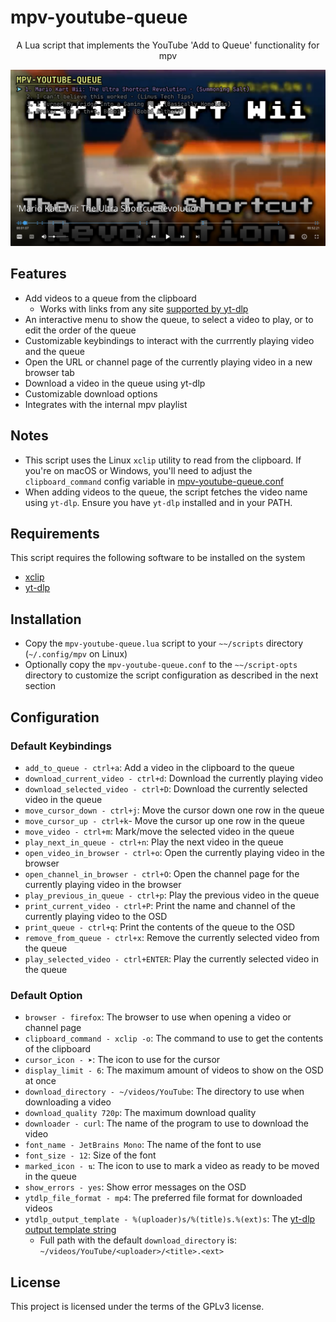 # mpv-youtube-queue

<div align="center">

A Lua script that implements the YouTube 'Add to Queue' functionality for mpv

</div>

![mpv-youtube-queue image](.assets/mpv-youtube-queue.png)

## Features

- Add videos to a queue from the clipboard
  - Works with links from any site
    [supported by yt-dlp](https://github.com/yt-dlp/yt-dlp/blob/master/supportedsites.md "yd-dlp supported sites page")
- An interactive menu to show the queue, to select a video to play, or to edit the order of the queue
- Customizable keybindings to interact with the currrently playing video and the
  queue
- Open the URL or channel page of the currently playing video in a new browser tab
- Download a video in the queue using yt-dlp
- Customizable download options
- Integrates with the internal mpv playlist

## Notes

- This script uses the Linux `xclip` utility to read from the clipboard.
  If you're on macOS or Windows, you'll need to adjust the `clipboard_command`
  config variable in [mpv-youtube-queue.conf](./mpv-youtube-queue.conf)
- When adding videos to the queue, the script fetches the video name using
  `yt-dlp`. Ensure you have `yt-dlp` installed and in your PATH.

## Requirements

This script requires the following software to be installed on the system

- [xclip](https://github.com/astrand/xclip)
- [yt-dlp](https://github.com/yt-dlp/yt-dlp)

## Installation

- Copy the `mpv-youtube-queue.lua` script to your `~~/scripts` directory
  (`~/.config/mpv` on Linux)
- Optionally copy the `mpv-youtube-queue.conf` to the `~~/script-opts` directory
  to customize the script configuration as described in the next section

## Configuration

### Default Keybindings

- `add_to_queue - ctrl+a`: Add a video in the clipboard to the queue
- `download_current_video - ctrl+d`: Download the currently playing video
- `download_selected_video - ctrl+D`: Download the currently selected video
  in the queue
- `move_cursor_down - ctrl+j`: Move the cursor down one row in the queue
- `move_cursor_up - ctrl+k`- Move the cursor up one row in the queue
- `move_video - ctrl+m`: Mark/move the selected video in the queue
- `play_next_in_queue - ctrl+n`: Play the next video in the queue
- `open_video_in_browser - ctrl+o`: Open the currently playing video in the browser
- `open_channel_in_browser - ctrl+O`: Open the channel page for the currently
  playing video in the browser
- `play_previous_in_queue - ctrl+p`: Play the previous video in the queue
- `print_current_video - ctrl+P`: Print the name and channel of the currently
  playing video to the OSD
- `print_queue - ctrl+q`: Print the contents of the queue to the OSD
- `remove_from_queue - ctrl+x`: Remove the currently selected video from the
  queue
- `play_selected_video - ctrl+ENTER`: Play the currently selected video in
  the queue

### Default Option

- `browser - firefox`: The browser to use when opening a video or channel page
- `clipboard_command - xclip -o`: The command to use to get the contents of the clipboard
- `cursor_icon - ➤`: The icon to use for the cursor
- `display_limit - 6`: The maximum amount of videos to show on the OSD at once
- `download_directory - ~/videos/YouTube`: The directory to use when
  downloading a video
- `download_quality 720p`: The maximum download quality
- `downloader - curl`: The name of the program to use to download the video
- `font_name - JetBrains Mono`: The name of the font to use
- `font_size - 12`: Size of the font
- `marked_icon - ⇅`: The icon to use to mark a video as ready to be moved in
  the queue
- `show_errors - yes`: Show error messages on the OSD
- `ytdlp_file_format - mp4`: The preferred file format for downloaded videos
- `ytdlp_output_template - %(uploader)s/%(title)s.%(ext)s`: The [yt-dlp output
  template string](https://github.com/yt-dlp/yt-dlp#output-template)
  - Full path with the default `download_directory`
    is: `~/videos/YouTube/<uploader>/<title>.<ext>`

## License

This project is licensed under the terms of the GPLv3 license.
